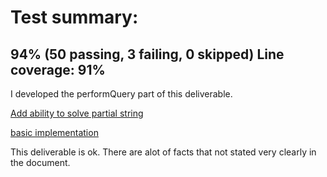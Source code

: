 # Test summary:
## 94% (50 passing, 3 failing, 0 skipped) Line coverage: 91%

I developed the performQuery part of this deliverable.

[Add ability to solve partial string](https://github.com/CS310-2017Jan/cpsc310project_team13/tree/fce5f1b944eb74146f811dbdd664e1d01bfe2657)

[basic implementation](https://github.com/CS310-2017Jan/cpsc310project_team13/tree/33cc11bf3ba2f83b99f69f6557f4ca0edc1053d9)

This deliverable is ok. There are alot of facts that not stated very clearly in the document.
